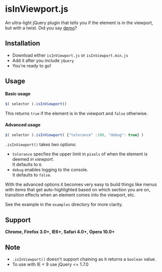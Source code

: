 isInViewport.js
================
An ultra-light jQuery plugin that tells you if the element is in the viewport, but with a twist.
Did you say [demo](http://experiments.muditameta.com/isInViewport/)?

Installation
----------------
- Download either `isInViewport.js` or `isInViewport.min.js`  
- Add it after you include `jQuery`
- You're ready to go!

Usage
----------------
#### Basic usage

```javascript
$( selector ).isInViewport()
```
This returns `true` if the element is in the viewport and `false` otherwise.

#### Advanced usage

```javascript
$( selector ).isInViewport( {"tolerance" :100, "debug": true} )
```
`.isInViewport()` takes two options:

- `tolerance` specfies the upper limit in `pixels` of when the element is deemed *in viewport*.   
It defaults to `0`.
- `debug` enables logging to the console.   
It defaults to `false`.

With the advanced options it becomes very easy to build things like menus with items that get auto-highlighted based on which section you are on, transition effects when an element comes into the viewport, etc.

See the example in the `examples` directory for more clarity.

## Support
__Chrome, Firefox 3.0+, IE6+, Safari 4.0+, Opera 10.0+__

## Note

- `.isInViewport()` doesn't support chaining as it returns a `boolean` value.
- To use with IE < 9 use jQuery <= 1.7.0
